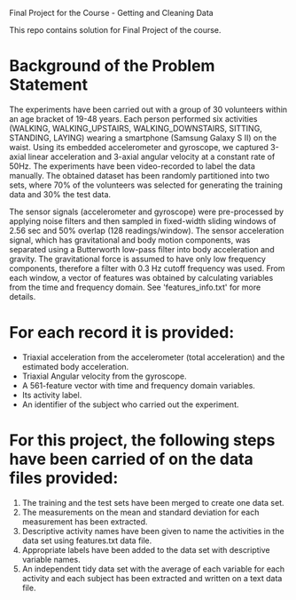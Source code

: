 Final Project for the Course - Getting and Cleaning Data

This repo contains solution for Final Project of the course.

Background of the Problem Statement
==================================================================

The experiments have been carried out with a group of 30 volunteers within an age bracket of 19-48 years. Each person performed six activities (WALKING, WALKING_UPSTAIRS, WALKING_DOWNSTAIRS, SITTING, STANDING, LAYING) wearing a smartphone (Samsung Galaxy S II) on the waist. Using its embedded accelerometer and gyroscope, we captured 3-axial linear acceleration and 3-axial angular velocity at a constant rate of 50Hz. The experiments have been video-recorded to label the data manually. The obtained dataset has been randomly partitioned into two sets, where 70% of the volunteers was selected for generating the training data and 30% the test data. 

The sensor signals (accelerometer and gyroscope) were pre-processed by applying noise filters and then sampled in fixed-width sliding windows of 2.56 sec and 50% overlap (128 readings/window). The sensor acceleration signal, which has gravitational and body motion components, was separated using a Butterworth low-pass filter into body acceleration and gravity. The gravitational force is assumed to have only low frequency components, therefore a filter with 0.3 Hz cutoff frequency was used. From each window, a vector of features was obtained by calculating variables from the time and frequency domain. See 'features_info.txt' for more details. 

For each record it is provided:
======================================

- Triaxial acceleration from the accelerometer (total acceleration) and the estimated body acceleration.
- Triaxial Angular velocity from the gyroscope. 
- A 561-feature vector with time and frequency domain variables. 
- Its activity label. 
- An identifier of the subject who carried out the experiment.

For this project, the following steps have been carried of on the data files provided:
=========================================================================================

1.	The training and the test sets have been merged to create one data set.
2.	The measurements on the mean and standard deviation for each measurement has been extracted.
3.	Descriptive activity names have been given to name the activities in the data set using features.txt data file.
4.	Appropriate labels have been added to the data set with descriptive variable names.
5.	An independent tidy data set with the average of each variable for each activity and each subject has been extracted and written on a text data file.
